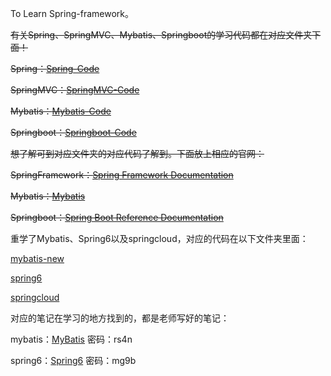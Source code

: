 To Learn Spring-framework。

~~有关Spring、SpringMVC、Mybatis、Springboot的学习代码都在对应文件夹下面！~~

~~Spring：[Spring-Code](/Spring/Spring/spring-study)~~

~~SpringMVC：[SpringMVC-Code](/Spring/SpringMVC/springmvc)~~

~~Mybatis：[Mybatis-Code](/Mybatis/mybatis-study)~~

~~Springboot：[Springboot-Code]()~~

~~想了解可到对应文件夹的对应代码了解到。下面放上相应的官网：~~

~~SpringFramework：[Spring Framework Documentation](https://docs.spring.io/spring-framework/docs/5.3.18/reference/html/)~~

~~Mybatis：[Mybatis](https://mybatis.org/mybatis-3/index.html)~~

~~Springboot：[Spring Boot Reference Documentation](https://docs.spring.io/spring-boot/docs/3.0.5/reference/htmlsingle/#legal)~~

重学了Mybatis、Spring6以及springcloud，对应的代码在以下文件夹里面：

[mybatis-new](./mybatis-new)

[spring6](./spring6)

[springcloud](./springcloud)

对应的笔记在学习的地方找到的，都是老师写好的笔记：

mybatis：[MyBatis](https://www.yuque.com/dujubin/ltckqu/pozck9?#) 密码：rs4n

spring6：[Spring6](https://www.yuque.com/dujubin/ltckqu/kipzgd?singleDoc#) 密码：mg9b